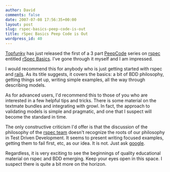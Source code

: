 ```yaml
---
author: David
comments: false
date: 2007-07-08 17:56:35+00:00
layout: post
slug: rspec-basics-peep-code-is-out
title: rSpec Basics Peep Code is Out
wordpress_id: 40
---
```


[Topfunky](http://topfunky.com) has just released the first of a 3 part [PeepCode](http://peepcode.com/) series on [rspec](http://rspec.rubyforge.org) entitled [rSpec Basics](http://peepcode.com/products/rspec-basics). I've gone through it myself and I am impressed.






I would recommend this for anybody who is just getting started with rspec and [rails](http://rubyonrails.com). As its title suggests, it covers the basics: a bit of BDD philosophy, getting things set up, writing simple examples, all the way through describing models.






As for advanced users, I'd recommend this to those of you who are interested in a few helpful tips and tricks. There is some material on the textmate bundles and integrating with growl. In fact, the approach to validating models is simple and pragmatic, and one that I suspect will become the standard in time.






The only constructive criticism I'd offer is that the discussion of the philosophy of the [rspec team](http://rspec.rubyforge.org/community) doesn't recognize the roots of our philosophy in Test Driven Development. It seems to present writing focused examples, getting them to fail first, etc, as our idea. It is not. Just ask [google](http://www.google.com/search?q=test+driven+development).






Regardless, it is very exciting to see the beginnings of quality educational material on rspec and BDD emerging. Keep your eyes open in this space. I suspect there is quite a bit more on the horizon.
